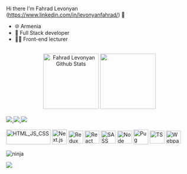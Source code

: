 Hi there I'm Fahrad Levonyan (https://www.linkedin.com/in/levonyanfahrad/) 👋

- 🌐 Armenia
- 🚀 Full Stack developer
- 👨‍🏫 Front-end lecturer

 <br />
<div align="center"> 
 <img height="150em" alt = "Fahrad Levonyan Github Stats" src="https://github-readme-stats.vercel.app/api?username=fahrad20&show_icons=true&theme=algolia&include_all_commits=true&count_private=true"/>
  <img height="150em" src="https://github-readme-stats.vercel.app/api/top-langs/?username=fahrad20&layout=compact&langs_count=5&theme=algolia"/>
</div>

<br />
<a href="https://www.linkedin.com/in/levonyanfahrad">
<img src="https://img.shields.io/badge/linkedin%20-%230077B5.svg?&style=for-the-badge&logo=linkedin&logoColor=white"/>
</a>
<a href="mailto:levonyanfahrad20@gmail.com">
<img src="https://img.shields.io/badge/-Gmail-%23333?style=for-the-badge&logo=gmail&logoColor=white" target="_blank">
</a>
<a href="https://github.com/Fahrad20/Fahrad20.github.io/blob/main/FAHRAD_LEVONYAN_CV.pdf" download="Fahrad Levonyan - CV" target="_blank">
<img src="https://github.com/Fahrad20/Fahrad20.github.io/blob/main/cv.png">
</a>

 <br />

<div align="left"> 
  <div style="display: inline_block"><br>
    <img align="center" alt="HTML_JS_CSS" height="40" width="120" src="https://github.com/Fahrad20/Fahrad20.github.io/blob/main/html_css_js.png"/>
    <img align="center" alt="Next.js" height="40" width="40" src="https://github.com/Fahrad20/Fahrad20.github.io/blob/main/next.webp"/>
    <img align="center" alt="Redux" height="35" width="40" src="https://github.com/Fahrad20/Fahrad20.github.io/blob/main/redux.png"/>
    <img align="center" alt="React" height="35" width="40" src="https://github.com/Fahrad20/Fahrad20.github.io/blob/main/react.png"/>
    <img align="center" alt="SASS" height="35" width="40" src="https://github.com/Fahrad20/Fahrad20.github.io/blob/main/sass.png"/>
    <img align="center" alt="Node" height="35" width="40" src="https://github.com/Fahrad20/Fahrad20.github.io/blob/main/node.png"/>
    <img align="center" alt="Pug" height="40" width="40" src="https://github.com/Fahrad20/Fahrad20.github.io/blob/main/pug.png"/>
    <img align="center" alt="TS" height="35" width="40" src="https://github.com/Fahrad20/Fahrad20.github.io/blob/main/ts.png"/>
    <img align="center" alt="Webpack" height="35" width="40" src="https://github.com/Fahrad20/Fahrad20.github.io/blob/main/webpack.png"/>
 </div>
</div>

<br />
<img alt='ninja' src='https://github.com/Fahrad20/Fahrad20.github.io/blob/main/ninja.gif'/>

![](https://komarev.com/ghpvc/?username=fahrad20&color=blueviolet&style=flat-square)

